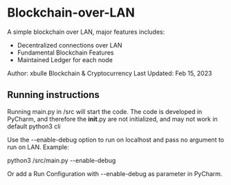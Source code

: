 # Blockchain-over-LAN
A simple blockchain over LAN, major features includes:
- Decentralized connections over LAN
- Fundamental Blockchain Features
- Maintained Ledger for each node

Author: xbulle
Blockchain & Cryptocurrency
Last Updated: Feb 15, 2023


## Running instructions

Running main.py in /src will start the code.
The code is developed in PyCharm, and therefore the __init__.py are not initialized, and may not work in default python3 cli


Use the --enable-debug option to run on localhost and pass no argument to run on LAN.
Example:

python3 /src/main.py --enable-debug

Or add a Run Configuration with --enable-debug as parameter in PyCharm.
